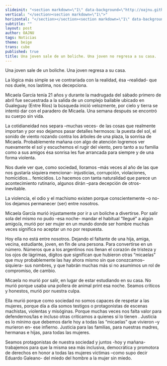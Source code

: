 ```yaml
---
slideinit: "<section markdown=\"1\" data-background=\"http://oajnu.github.io/blog/img/slidebackground.png\"><section markdown=\"1\">"
vertical: "</section><section markdown=\"1\">"
horizontal: "</section></section><section markdown=\"1\" data-background=\"http://oajnu.github.io/blog/img/slidebackground.png\"><section markdown=\"1\">"
subtitle: ""
layout: post
author: OAJNU
tags: Noticias
theme: beige
trans: cube
published: true
title: Una joven sale de un boliche. Una joven no regresa a su casa.
---
```



Una joven sale de un boliche. Una joven regresa a su casa.

La lógica más simple se ve contrariada con la realidad, ésa –realidad- que nos duele, nos lastima, nos decepciona.

Micaela García tenía 21 años y durante la madrugada del sábado primero de abril fue secuestrada a la salida de un complejo bailable ubicado en Gualeguay (Entre Ríos) la búsqueda inició velozmente, por cielo y tierra se intentó dar con el paradero de Micaela. Una semana después se encontró su cuerpo sin vida.

La cotidianeidad nos separa –muchas veces- de las cosas que realmente importan y por eso dejamos pasar detalles hermosos: la puesta del sol, el sonido de viento rozando contra los árboles de una plaza, la sonrisa de Micaela. Probablemente mañana con algo de atención logremos ver nuevamente el sol y escuchemos el rugir del viento, pero tanto a su familia como a sus amigos ésa sonrisa les fue arrancada para siempre y de una forma violenta.

Nos duele ver que, como sociedad, lloramos –más veces al año de las que nos gustaría siquiera mencionar- injusticias, corrupción, violaciones, homicidios… femicidios. Lo hacemos con tanta naturalidad que parece un acontecimiento rutinario, algunos dirán –para decepción de otros- inevitable.

La violencia, el odio y el machismo existen porque conscientemente –o no- los dejamos permanecer (ser) entre nosotros.

Micaela García murió injustamente por ir a un boliche a divertirse. Por salir sola del mismo no pudo -esa noche- mandar el habitual “llegué” a algún amigo/a, murió por ser mujer en un mundo donde ser hombre muchas veces significa no aceptar un no por respuesta.

Hoy ella no está entre nosotros. Dejando el faltante de una hija, amiga, vecina, estudiante, joven, en fin de una persona. Para convertirse en un número. Números que a los argentinos nos llenan el corazón de tristeza y los ojos de lágrimas, dígitos que significan que hubieron otras “micaelas” que muy probablemente las hay ahora mismo sin que conozcamos–siquiera- sus nombres, y que habrán muchas más si no asumimos un rol de compromiso, de cambio.

Micaela no murió por salir, en lugar de estar estudiando en su casa. No murió porque usaba una pollera de animal print esa noche. Seamos críticos y honestos, murió por nuestra culpa.

Ella murió porque como sociedad no somos capaces de respetar a las mujeres, porque día a día somos testigos o protagonistas de escenas machistas, violentas y misóginas. Porque muchas veces nos falta valor para defendernos/las e incluso otras criticamos a quienes sí lo tienen . Justicia es lo mínimo que debemos darle hoy a todas las “micaelas” que vivieron –y murieron en- ese infierno. Justicia para las familias, para nuestras madres, hermanas e hijas, para todas las mujeres.

 

Seamos protagonistas de nuestra sociedad y juntos -hoy y mañana- trabajemos para que la misma sea más inclusiva, democrática y promotora de derechos en honor a todas las mujeres víctimas –como supo decir Eduardo Galeano- del miedo del hombre a la mujer sin miedo.
